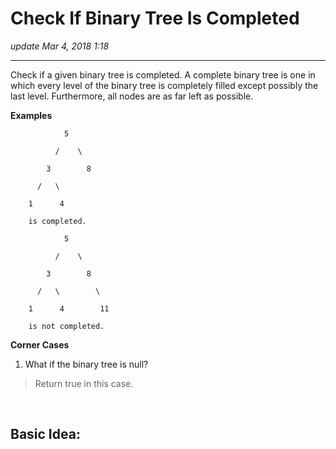 # Check If Binary Tree Is Completed
_update Mar 4, 2018  1:18_

---
Check if a given binary tree is completed. A complete binary tree is one in which every level of the binary tree is completely filled except possibly the last level. Furthermore, all nodes are as far left as possible.

**Examples**

                5
        
              /    \
        
            3        8
        
          /   \
        
        1      4
        
        is completed.
        
                5
        
              /    \
        
            3        8
        
          /   \        \
        
        1      4        11
        
        is not completed.

**Corner Cases**

1. What if the binary tree is null?  
>  Return true in this case.

<br>

## Basic Idea:
